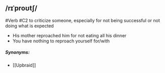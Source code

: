 ## /rɪˈproʊtʃ/  
#Verb
#C2
to criticize someone, especially for not being successful or not doing what is expected

- His mother reproached him for not eating all his dinner
- You have nothing to reproach yourself for/with

##### Synonyms:
- [[Upbraid]]